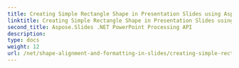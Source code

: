 ```yaml
---
title: Creating Simple Rectangle Shape in Presentation Slides using Aspose.Slides
linktitle: Creating Simple Rectangle Shape in Presentation Slides using Aspose.Slides
second_title: Aspose.Slides .NET PowerPoint Processing API
description: 
type: docs
weight: 12
url: /net/shape-alignment-and-formatting-in-slides/creating-simple-rectangle-shape/
---
```

